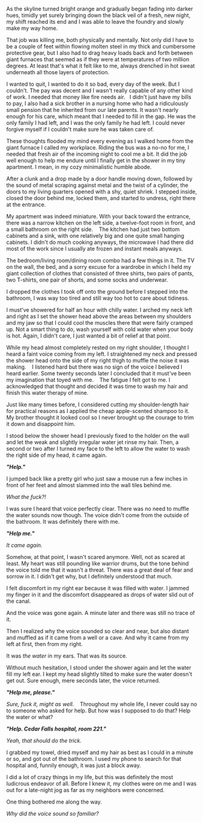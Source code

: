 As the skyline turned bright orange and gradually began fading into darker hues, timidly yet surely bringing down the black veil of a fresh, new night, my shift reached its end and I was able to leave the foundry and slowly make my way home.


That job was killing me, both physically and mentally. Not only did I have to be a couple of feet within flowing molten steel in my thick and cumbersome protective gear, but I also had to drag heavy loads back and forth between giant furnaces that seemed as if they were at temperatures of two million degrees. At least that's what it felt like to me, always drenched in hot sweat underneath all those layers of protection. 


I wanted to quit, I wanted to do it so bad, every day of the week. But I couldn't. The pay was decent and I wasn't really capable of any other kind of work. I needed that money like fire needs air.   I didn't just have my bills to pay, I also had a sick brother in a nursing home who had a ridiculously small pension that he inherited from our late parents. It wasn't nearly enough for his care, which meant that I needed to fill in the gap. He was the only family I had left, and I was the only family he had left. I could never forgive myself if I couldn't make sure he was taken care of.


These thoughts flooded my mind every evening as I walked home from the giant furnace I called my workplace. Riding the bus was a no-no for me, I needed that fresh air of the incoming night to cool me a bit. It did the job well enough to help me endure until I finally get in the shower in my tiny apartment. I mean, in my cozy minimalistic humble abode.


After a clunk and a drop made by a door handle moving down, followed by the sound of metal scraping against metal and the twist of a cylinder, the doors to my living quarters opened with a shy, quiet shriek. I stepped inside, closed the door behind me, locked them, and started to undress, right there at the entrance.


My apartment was indeed miniature. With your back toward the entrance, there was a narrow kitchen on the left side, a twelve-foot room in front, and a small bathroom on the right side.    The kitchen had just two bottom cabinets and a sink, with one relatively big and one quite small hanging cabinets. I didn't do much cooking anyways, the microwave I had there did most of the work since I usually ate frozen and instant meals anyways.


The bedroom/living room/dining room combo had a few things in it. The TV on the wall, the bed, and a sorry excuse for a wardrobe in which I held my giant collection of clothes that consisted of three shirts, two pairs of pants, two T-shirts, one pair of shorts, and some socks and underwear. 


I dropped the clothes I took off onto the ground before I stepped into the bathroom, I was way too tired and still way too hot to care about tidiness.


I must've showered for half an hour with chilly water. I arched my neck left and right as I set the shower head above the areas between my shoulders and my jaw so that I could cool the muscles there that were fairly cramped up. Not a smart thing to do, wash yourself with cold water when your body is hot. Again, I didn't care, I just wanted a bit of relief at that point.


While my head almost completely rested on my right shoulder, I thought I heard a faint voice coming from my left. I straightened my neck and pressed the shower head onto the side of my right thigh to muffle the noise it was making.    I listened hard but there was no sign of the voice I believed I heard earlier. Some twenty seconds later I concluded that it must've been my imagination that toyed with me.    The fatigue I felt got to me. I acknowledged that thought and decided it was time to wash my hair and finish this water therapy of mine.


Just like many times before, I considered cutting my shoulder-length hair for practical reasons as I applied the cheap apple-scented shampoo to it. My brother thought it looked cool so I never brought up the courage to trim it down and disappoint him.


I stood below the shower head I previously fixed to the holder on the wall and let the weak and slightly irregular water jet rinse my hair. Then, a second or two after I turned my face to the left to allow the water to wash the right side of my head, it came again.


***"Help."***


I jumped back like a pretty girl who just saw a mouse run a few inches in front of her feet and almost slammed into the wall tiles behind me.


*What the fuck?!*


I was sure I heard that voice perfectly clear. There was no need to muffle the water sounds now though. The voice didn't come from the outside of the bathroom. It was definitely there with me.


***"Help me."***


*It came again.*


Somehow, at that point, I wasn't scared anymore. Well, not as scared at least. My heart was still pounding like warrior drums, but the tone behind the voice told me that it wasn't a threat. There was a great deal of fear and sorrow in it. I didn't get why, but I definitely understood that much.


I felt discomfort in my right ear because it was filled with water. I jammed my finger in it and the discomfort disappeared as drops of water slid out of the canal.


And the voice was gone again.
A minute later and there was still no trace of it.


Then I realized why the voice sounded so clear and near, but also distant and muffled as if it came from a well or a cave. And why it came from my left at first, then from my right.


It was *the water* in my ears. That was its source.


Without much hesitation, I stood under the shower again and let the water fill my left ear. I kept my head slightly tilted to make sure the water doesn't get out. Sure enough, mere seconds later, the voice returned. 


***"Help me, please."***


*Sure, fuck it, might as well.*    Throughout my whole life, I never could say no to someone who asked for help.
But how was I supposed to do that? Help the water or what?


***"Help. Cedar Falls hospital, room 221."***


*Yeah, that should do the trick.*


I grabbed my towel, dried myself and my hair as best as I could in a minute or so, and got out of the bathroom. I used my phone to search for that hospital and, funnily enough, it was just a block away.


I did a lot of crazy things in my life, but this was definitely the most ludicrous endeavor of all. Before I knew it, my clothes were on me and I was out for a late-night jog as far as my neighbors were concerned.


One thing bothered me along the way.


*Why did the voice sound so familiar?*